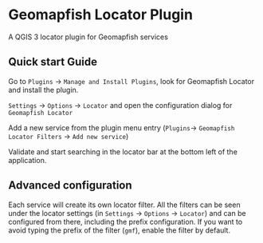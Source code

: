 # Geomapfish Locator Plugin
A QGIS 3 locator plugin for Geomapfish services

## Quick start Guide

Go to `Plugins` -> `Manage and Install Plugins`, look for Geomapfish Locator and install the plugin.

`Settings` -> `Options` -> `Locator` and open the configuration dialog for `Geomapfish Locator`

Add a new service from the plugin menu entry (`Plugins`-> `Geomapfish Locator Filters` -> `Add new service`)

Validate and start searching in the locator bar at the bottom left of the application.

## Advanced configuration

Each service will create its own locator filter. All the filters can be seen under the locator settings 
(in `Settings` -> `Options` -> `Locator`) and can be configured from there, including the prefix configuration.
If you want to avoid typing the prefix of the filter (`gmf`), enable the filter by default.
